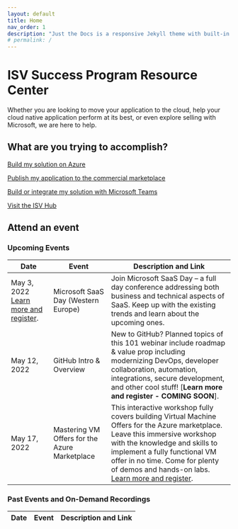 ```yaml
---
layout: default
title: Home
nav_order: 1
description: "Just the Docs is a responsive Jekyll theme with built-in search that is easily customizable and hosted on GitHub Pages."
# permalink: /
---
```


# ISV Success Program Resource Center

Whether you are looking to move your application to the cloud, help your cloud native application perform at its best, or even explore selling with Microsoft, we are here to help. 

## What are you trying to accomplish?

[Build my solution on Azure](./azure)

[Publish my application to the commercial marketplace](./marketplace)

[Build or integrate my solution with Microsoft Teams](./teams)

[Visit the ISV Hub](https://www.microsoft.com/isv)

## Attend an event
### Upcoming Events


Date | Event | Description and Link
------------ | ------------- | -------------
May 3, 2022 [Learn more and register](https://info.microsoft.com/WE-ISVRECRUIT-CATALOG-FY22-03Mar-21-Microsoft-SaaS-Day-Business-Track-SRDEM107769_Catalog-Display-Page.html). | Microsoft SaaS Day (Western Europe) | Join Microsoft SaaS Day – a full day conference addressing both business and technical aspects of SaaS. Keep up with the existing trends and learn about the upcoming ones.
May 12, 2022 | GitHub Intro & Overview | New to GitHub? Planned topics of this 101 webinar include roadmap & value prop including modernizing DevOps, developer collaboration, automation, integrations, secure development, and other cool stuff! [**Learn more and register - COMING SOON**].
May 17, 2022 | Mastering VM Offers for the Azure Marketplace | This interactive workshop fully covers building Virtual Machine Offers for the Azure marketplace. Leave this immersive workshop with the knowledge and skills to implement a fully functional VM offer in no time. Come for plenty of demos and hands-on labs. [Learn more and register](https://microsoftcloudpartner.eventbuilder.com/event/58839?Source=OFT).

### Past Events and On-Demand Recordings

Date | Event | Description and Link
------------ | ------------- | -------------

